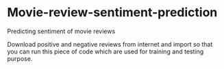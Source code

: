 # Movie-review-sentiment-prediction
Predicting sentiment of movie reviews



Download positive and negative reviews from internet and import so that you can run this piece of code which are used for training and testing purpose.
